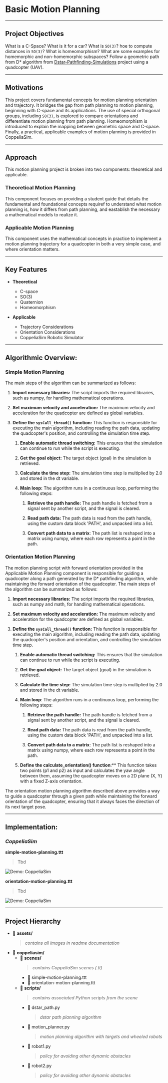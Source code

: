 # Basic Motion Planning

---

## Project Objectives
What is a C-Space? What is it for a car? What is `SO(3)`? hoe to compute distances in `SO(3)`? What is homeomorphism? What are some examples for homemorphic and non-homemorphic subspaces? Follow a geometric path from D* algorithm from [Dstar-Pathfinding-Simulations](https://github.com/scalemailted/dStar-Pathfinding-Simuations) project using a quadcopter (UAV).

---

## Motivations
This project covers fundamental concepts for motion planning orientation and trajectory. It bridges the gap from path planning to motion planning, beginning with C-space and its applications. The use of special orthogonal groups, including `SO(3)`, is explored to compare orientations and differentiate motion planning from path planning. Homeomorphism is introduced to explain the mapping between geometric space and C-space. Finally, a practical, applicable examples of motion planning is provided in CoppeliaSim.

---

## Approach

This motion planning project is broken into two components: theoretical and applicable.

### Theoretical Motion Planning
This component focuses on providing a student guide that details the fundamental and foundational concepts requiref to understand what motion planning is, how it differs from path planning, and eastablish the necessary a mathematical models to realize it. 

### Applicable Motion Planning
This component uses the mathematical concepts in practice to implement a motion planning trajectory for a quadcopter in both a very simple case, and where orientation matters. 

---

## Key Features

- **Theoretical**
    + C-space
    + SO(3)
    + Quaternion
    + Homeomorphism

- **Applicable**
    + Trajectory Considerations
    + Orientation Considerations
    + CoppeliaSim Robotic Simulator

---

## Algorithmic Overview:

### Simple Motion Planning
The main steps of the algorithm can be summarized as follows:

1. **Import necessary libraries:** The script imports the required libraries, such as numpy, for handling mathematical operations.

2. **Set maximum velocity and acceleration:** The maximum velocity and acceleration for the quadcopter are defined as global variables.

3. **Define the `sysCall_thread()` function:** This function is responsible for executing the main algorithm, including reading the path data, updating the quadcopter's position, and controlling the simulation time step.

    1. **Enable automatic thread switching:** This ensures that the simulation can continue to run while the script is executing.

    2. **Get the goal object:** The target object (goal) in the simulation is retrieved.

    3. **Calculate the time step:** The simulation time step is multiplied by 2.0 and stored in the dt variable.

    4. **Main loop:** The algorithm runs in a continuous loop, performing the following steps:

        1. **Retrieve the path handle:** The path handle is fetched from a signal sent by another script, and the signal is cleared.

        2. **Read path data:** The path data is read from the path handle, using the custom data block 'PATH', and unpacked into a list.

        3. **Convert path data to a matrix**: The path list is reshaped into a matrix using numpy, where each row represents a point in the path.


### Orientation Motion Planning
The motion planning script with forward orientation provided in the Applicable Motion Planning component is responsible for guiding a quadcopter along a path generated by the D* pathfinding algorithm, while maintaining the forward orientation of the quadcopter. The main steps of the algorithm can be summarized as follows:

1. **Import necessary libraries:** The script imports the required libraries, such as numpy and math, for handling mathematical operations.

2. **Set maximum velocity and acceleration:** The maximum velocity and acceleration for the quadcopter are defined as global variables.

3. **Define the `sysCall_thread()` function:** This function is responsible for executing the main algorithm, including reading the path data, updating the quadcopter's position and orientation, and controlling the simulation time step.

    1. **Enable automatic thread switching:** This ensures that the simulation can continue to run while the script is executing.

    2. **Get the goal object:** The target object (goal) in the simulation is retrieved.

    3. **Calculate the time step:** The simulation time step is multiplied by 2.0 and stored in the dt variable.

    4. **Main loop**: The algorithm runs in a continuous loop, performing the following steps:

        1. **Retrieve the path handle:** The path handle is fetched from a signal sent by another script, and the signal is cleared.

        2. **Read path data:** The path data is read from the path handle, using the custom data block 'PATH', and unpacked into a list.

        3. **Convert path data to a matrix**: The path list is reshaped into a matrix using numpy, where each row represents a point in the path.
    
    5. **Define the calculate_orientation() function**:** This function takes two points (p1 and p2) as input and calculates the yaw angle between them, assuming the quadcopter moves on a 2D plane (X, Y) with a fixed Z-axis orientation.

The orientation motion planning algorithm described above provides a way to guide a quadcopter through a given path while maintaining the forward orientation of the quadcopter, ensuring that it always faces the direction of its next target pose.

---

## Implementation: 

### *CoppeliaSim* 

**simple-motion-planning.ttt**
> Tbd

![Demo: CoppeliaSim](./assets/coppeliasim.gif)

**orientation-motion-planning.ttt**
> Tbd

![Demo: CoppeliaSim](./assets/coppeliasim.gif)

---

## Project Hierarchy 
- 📁 **assets/**
    >*contains all images in readme documentation*
- 📁 **coppeliasim/**
    + 📁 **scenes/**
        >*contains CoppeliaSim scenes (.tt)*
        - 📄 simple-motion-planning.ttt
        - 📄 orientation-motion-planning.ttt
    + 📁 **scripts/**
        >*contains associated Python scripts from the scene*
        - 📄 dstar_path.py
            >*dstar path planning algorithm*
        - 📄 motion_planner.py
            >*motion planning algorithm with targets and wheeled robots*
        - 📄 robot1.py
            >*policy for avoiding other dynamic obstacles*
        - 📄 robot2.py
            >*policy for avoiding other dynamic obstacles*